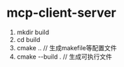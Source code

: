 # mcp-client-server

1. mkdir build
2. cd build
3. cmake ..         // 生成makefile等配置文件
4. cmake --build .  // 生成可执行文件
